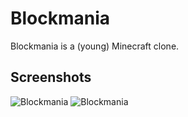 Blockmania
==========

Blockmania is a (young) Minecraft clone.

Screenshots
-----------

![Blockmania](https://github.com/begla/Blockmania/raw/master/screenshots/screen7.png)
![Blockmania](https://github.com/begla/Blockmania/raw/master/screenshots/screen6.png)
